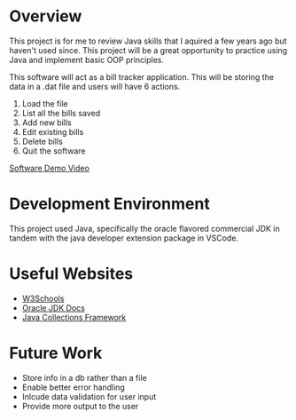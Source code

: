 # Overview

This project is for me to review Java skills that I aquired a few years ago but haven't used since. This project will be a great opportunity to practice using Java and implement basic OOP principles.

This software will act as a bill tracker application. This will be storing the data in a .dat file and users will have 6 actions.

1. Load the file
2. List all the bills saved
3. Add new bills
4. Edit existing bills
5. Delete bills
6. Quit the software

[Software Demo Video](http://youtube.link.goes.here)

# Development Environment

This project used Java, specifically the oracle flavored commercial JDK in tandem with the java developer extension package in VSCode.

# Useful Websites

- [W3Schools](https://www.w3schools.com/java/default.asp)
- [Oracle JDK Docs](https://docs.oracle.com/javase/tutorial/java/nutsandbolts/switch.html)
- [Java Collections Framework](https://beginnersbook.com/java-collections-tutorials/)

# Future Work

- Store info in a db rather than a file
- Enable better error handling
- Inlcude data validation for user input
- Provide more output to the user
